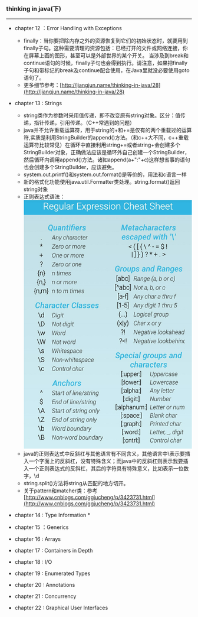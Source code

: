 ### thinking in java(下)
---
* chapter 12 ：Error Handling with Exceptions
    * finally：当你要把除内存之外的资源恢复到它们的初始状态时，就要用到finally子句。这种需要清理的资源包括：已经打开的文件或网络连接，你在屏幕上画的图形，甚至可以是外部世界的某个开关。
当涉及到break和continue语句的时候，finally子句也会得到执行。请注意，如果把finally子句和带标记的break及continue配合使用，在Java里就没必要使用goto语句了。
    * 更多细节参考：[http://jiangjun.name/thinking-in-java/28](http://jiangjun.name/thinking-in-java/28)

* chapter 13 : Strings
    * string类作为参数时采用值传递，即不改变原有string对象。区分：值传递，指针传递，引用传递。（C++常遇到的问题）
    * java并不允许重载运算符，用于string的+和+=是仅有的两个重载过的运算符,实质是利用StringBuilder的append()方法。（和c++大不同，c++重载运算符比较常见）在循环中直接利用string+=或者string+会创建多个StringBuilder对象，正确做法应该是循环外自己创建一个StringBuilder，然后循环内调用append()方法。诸如append(a+":"+c)这样想省事的语句也会创建多个StringBuilder，应该避免。
    * system.out.printf()和system.out.format()是等价的，用法和c语言一样
    * 新的格式化功能使用java.util.Formatter类处理。string.format()返回string对象
    * 正则表达式语法：</br>![Alt text](./S60714-112203.jpg)
    *  java的正则表达式中反斜杠与其他语言有不同含义，其他语言中\\表示要插入一个字面上的反斜杠，没有特殊含义；而java中的反斜杠则表示我要插入一个正则表达式的反斜杠，其后的字符具有特殊意义，比如表示一位数字，\\d</br>
	* string.split()方法将string从匹配的地方切开。
    * 关于pattern和matcher类：参考[http://www.cnblogs.com/ggjucheng/p/3423731.html](http://www.cnblogs.com/ggjucheng/p/3423731.html)

* chapter 14 : Type Information
    * 

* chapter 15 ：Generics
* chapter 16 : Arrays
* chapter 17 : Containers in Depth
* chapter 18 : I/O
* chapter 19 : Enumerated Types
* chapter 20 : Annotations
* chapter 21 : Concurrency
* chapter 22 : Graphical User Interfaces